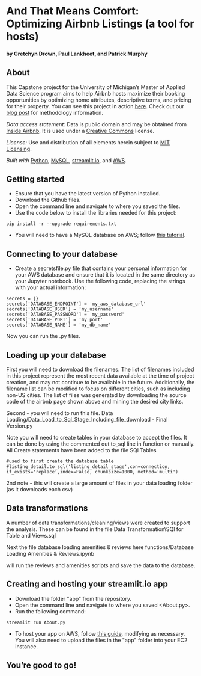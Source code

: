 # And That Means Comfort: Optimizing Airbnb Listings (a tool for hosts)
#### by Gretchyn Drown, Paul Lankheet, and Patrick Murphy

## About
This Capstone project for the University of Michigan’s Master of Applied Data Science program aims to help Airbnb hosts maximize their booking opportunities by optimizing home attributes, descriptive terms, and pricing for their property. You can see this project in action [here](https://drive.google.com/file/d/1gWuza5l8nYSvGN-PuInj8UbI-9S4kqof/view?usp=share_link). Check out our [blog post](https://medium.com/@gdrown/and-that-means-comfort-optimizing-airbnb-listings-fbc0ce1e052d) for methodology information.

_Data access statement:_ Data is public domain and may be obtained from [Inside Airbnb](http://insideairbnb.com/get-the-data/). It is used under a [Creative Commons](https://creativecommons.org/licenses/by/4.0/) license.

_License:_ Use and distribution of all elements herein subject to [MIT Licensing](https://choosealicense.com/licenses/mit/).

_Built with_ [Python](https://www.python.org/), [MySQL](https://www.mysql.com/), [streamlit.io](https://streamlit.io/), and [AWS](https://aws.amazon.com/).

## Getting started
* Ensure that you have the latest version of Python installed.
* Download the Github files.
* Open the command line and navigate to where you saved the files.
* Use the code below to install the libraries needed for this project:
```
pip install -r --upgrade requirements.txt
```
* You will need to have a MySQL database on AWS; follow [this tutorial](https://aws.amazon.com/getting-started/hands-on/create-mysql-db/).


## Connecting to your database
* Create a secretsfile.py file that contains your personal information for your AWS database and ensure that it is located in the same directory as your Jupyter notebook. Use the following code, replacing the strings with your actual information:
```
secrets = {}
secrets['DATABASE_ENDPOINT'] = 'my_aws_database_url'
secrets['DATABASE_USER'] = 'my_username'
secrets['DATABASE_PASSWORD'] = 'my_password'
secrets['DATABASE_PORT'] = 'my_port'
secrets['DATABASE_NAME'] = 'my_db_name'
```
Now you can run the .py files.

## Loading up your database
First you will need to download the filenames.  The list of filenames included in this project represent the most recent data available at the time of project creation, and may not continue to be available in the future. Additionally, the filename list can be modified to focus on different cities, such as including non-US cities.  The list of files was generated by downloading the source code of the airbnb page shown above and mining the desired city links.

Second - you will need to run this file.
Data Loading/Data_Load_to_Sql_Stage_Including_file_download - Final Version.py

Note you will need to create tables in your database to accept the files.  It can be done by using the commented out to_sql line in function or manually. All Create statements have been added to the file SQl Tables

    #used to first create the database table
    #listing_detail.to_sql('listing_detail_stage',con=connection, if_exists='replace',index=False, chunksize=1000, method='multi')

2nd note - this will create a large amount of files in your data loading folder (as it downloads each csv)

## Data transformations
A number of data transformations/cleaning/views were created to support the analysis.  These can be found in the file
Data Transformation\SQl for Table and Views.sql

Next the file database loading amenities & reviews here
functions/Database Loading Amenities & Reviews.ipynb

will run the reviews and amenities scripts and save the data to the database.


## Creating and hosting your streamlit.io app
* Download the folder "app" from the repository.
* Open the command line and navigate to where you saved <About.py>.
* Run the following command:
```
streamlit run About.py
```
* To host your app on AWS, follow [this guide](https://towardsdatascience.com/how-to-deploy-a-streamlit-app-using-an-amazon-free-ec2-instance-416a41f69dc3), modifying as necessary. You will also need to upload the files in the "app" folder into your EC2 instance.

## You’re good to go!
